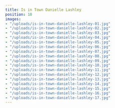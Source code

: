 ```yaml
---
title: Is in Town Danielle Lashley
position: 10
images:
- "/uploads/is-in-town-danielle-lashley-01.jpg"
- "/uploads/is-in-town-danielle-lashley-02.jpg"
- "/uploads/is-in-town-danielle-lashley-03.jpg"
- "/uploads/is-in-town-danielle-lashley-04.jpg"
- "/uploads/is-in-town-danielle-lashley-05.jpg"
- "/uploads/is-in-town-danielle-lashley-06.jpg"
- "/uploads/is-in-town-danielle-lashley-07.jpg"
- "/uploads/is-in-town-danielle-lashley-08.jpg"
- "/uploads/is-in-town-danielle-lashley-09.jpg"
- "/uploads/is-in-town-danielle-lashley-10.jpg"
- "/uploads/is-in-town-danielle-lashley-11.jpg"
- "/uploads/is-in-town-danielle-lashley-12.jpg"
- "/uploads/is-in-town-danielle-lashley-13.jpg"
- "/uploads/is-in-town-danielle-lashley-14.jpg"
- "/uploads/is-in-town-danielle-lashley-15.jpg"
- "/uploads/is-in-town-danielle-lashley-16.jpg"
- "/uploads/is-in-town-danielle-lashley-17.jpg"
---
```


